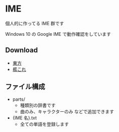 # IME

個人的に作ってる IME 群です

Windows 10 の Google IME で動作確認をしています

## Download

- [東方](https://canoypa.github.io/ime/raw/touhou.zip)
- [艦これ](https://canoypa.github.io/ime/raw/kancolle.zip)

## ファイル構成

- parts/
  - 種類別の辞書です
  - 曲のみ、キャラクターのみ などで追加できます
- {IME 名}.txt
  - 全ての単語を登録します
